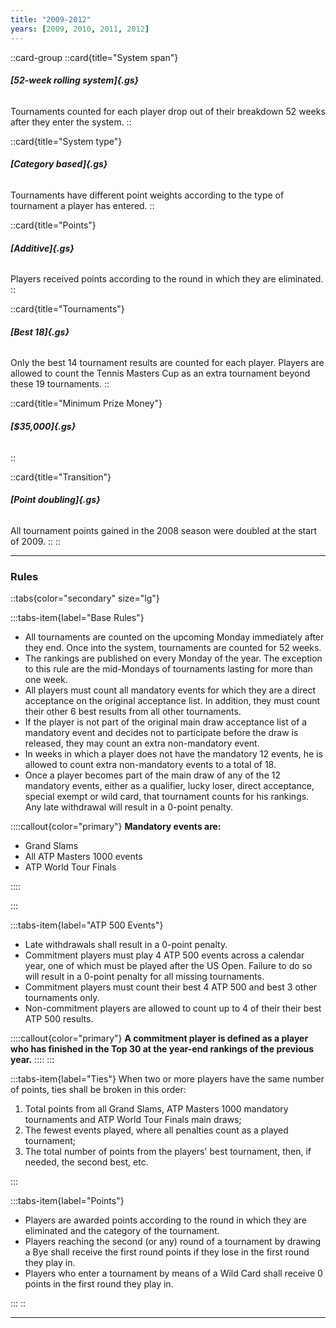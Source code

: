 ```yaml
---
title: "2009-2012"
years: [2009, 2010, 2011, 2012]
---
```


::card-group
::card{title="System span"}

###### **[52-week rolling system]{.gs}**

Tournaments counted for each player drop out of their breakdown 52 weeks after they enter the system.
::

::card{title="System type"}

###### **[Category based]{.gs}**

Tournaments have different point weights according to the type of tournament a player has entered.
::

::card{title="Points"}

###### **[Additive]{.gs}**

Players received points according to the round in which they are eliminated.
::

::card{title="Tournaments"}

###### **[Best 18]{.gs}**

Only the best 14 tournament results are counted for each player. Players are allowed to count the Tennis Masters Cup as an extra tournament beyond these 19 tournaments.
::

::card{title="Minimum Prize Money"}

###### **[$35,000]{.gs}**

::

::card{title="Transition"}

###### **[Point doubling]{.gs}**

All tournament points gained in the 2008 season were doubled at the start of 2009.
::
::

---

### Rules

::tabs{color="secondary" size="lg"}

:::tabs-item{label="Base Rules"}

- All tournaments are counted on the upcoming Monday immediately after they end. Once into the system, tournaments are counted for 52 weeks.
- The rankings are published on every Monday of the year. The exception to this rule are the mid-Mondays of tournaments lasting for more than one week.
- All players must count all mandatory events for which they are a direct acceptance on the original acceptance list. In addition, they must count their other 6 best results from all other tournaments.
- If the player is not part of the original main draw acceptance list of a mandatory event and decides not to participate before the draw is released, they may count an extra non-mandatory event.
- In weeks in which a player does not have the mandatory 12 events, he is allowed to count extra non-mandatory events to a total of 18.
- Once a player becomes part of the main draw of any of the 12 mandatory events, either as a qualifier, lucky loser, direct acceptance, special exempt or wild card, that tournament counts for his rankings. Any late withdrawal will result in a 0-point penalty.

::::callout{color="primary"}
**Mandatory events are:**

- Grand Slams
- All ATP Masters 1000 events
- ATP World Tour Finals

::::

:::

:::tabs-item{label="ATP 500 Events"}

- Late withdrawals shall result in a 0-point penalty.
- Commitment players must play 4 ATP 500 events across a calendar year, one of which must be played after the US Open. Failure to do so will result in a 0-point penalty for all missing tournaments.
- Commitment players must count their best 4 ATP 500 and best 3 other tournaments only.
- Non-commitment players are allowed to count up to 4 of their their best ATP 500 results.

::::callout{color="primary"}
**A commitment player is defined as a player who has finished in the Top 30 at the year-end rankings of the previous year.**
::::
:::

:::tabs-item{label="Ties"}
When two or more players have the same number of points, ties shall be broken in this order:

1. Total points from all Grand Slams, ATP Masters 1000 mandatory tournaments and ATP World Tour Finals main draws;
2. The fewest events played, where all penalties count as a played tournament;
3. The total number of points from the players' best tournament, then, if needed, the second best, etc.

:::

:::tabs-item{label="Points"}

- Players are awarded points according to the round in which they are eliminated and the category of the tournament.
- Players reaching the second (or any) round of a tournament by drawing a Bye shall receive the first round points if they lose in the first round they play in.
- Players who enter a tournament by means of a Wild Card shall receive 0 points in the first round they play in.

:::
::

---
